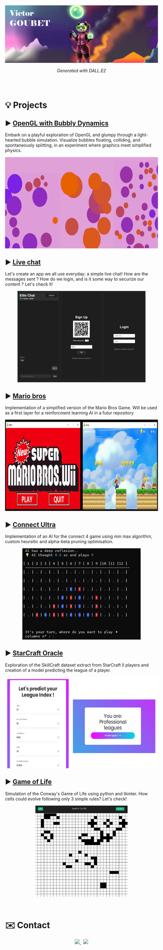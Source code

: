 
![background](background.png)
<center><i>Generated with DALL.E2</i></center>


<br><br>
# 💡 Projects



## ▶️ [OpenGL with Bubbly Dynamics](https://github.com/VictorGoubet/Bubble)

Embark on a playful exploration of OpenGL and glumpy through a light-hearted bubble simulation. Visualize bubbles floating, colliding, and spontaneously splitting, in an experiment where graphics meet simplified physics.
<p align="center">
	<a href="https://github.com/VictorGoubet/Bubble"><img src="https://github.com/VictorGoubet/Bubble/blob/main/static/screenshot.png?raw=true" height="300"></a>
</p>



## ▶️ [Live chat](https://github.com/VictorGoubet/LiveChat)

Let's create an app we all use everyday: a simple live chat! How are the messages sent ? How do we login, and is it some way to securize our content ? Let's check it!
<p align="center">
	<a href="https://github.com/VictorGoubet/LiveChat"><img src="https://github.com/VictorGoubet/LiveChat/blob/master/screenshot.png?raw=true" height="300"></a>
</p>


## ▶️ [Mario bros](https://github.com/VictorGoubet/Mario)

Implementation of a simplified version of the Mario Bros Game. Will be used as a first layer for a reinforcment learning AI in a futur repository
<p align="center">
	<a href="https://github.com/VictorGoubet/Mario"><img src="https://github.com/VictorGoubet/Mario/blob/master/screenshot.PNG?raw=true" height="300"></a>
</p>

## ▶️ [Connect Ultra](https://github.com/VictorGoubet/ConnectUltra)

Implementation of an AI for the connect 4 game using min max algorithm, custom heursitic and alpha-beta pruning optimisation. 
<p align="center">
	<a href="https://github.com/VictorGoubet/ConnectUltra"><img src="https://github.com/VictorGoubet/ConnectUltra/blob/bd0373fdc1283ea86cace4fd3cf5a8175530404c/screenshot.PNG?raw=true" height="300"></a>
</p>

## ▶️ [StarCraft Oracle](https://github.com/VictorGoubet/StarCraftOracle)

Exploration of the SkillCraft dataset extract from StarCraft II players and creation of a model predicting the league of a player.
<p align="center">
	<a href="https://github.com/VictorGoubet/StarCraftOracle"><img src="https://github.com/VictorGoubet/StarCraftOracle/blob/master/screenshot.PNG?raw=true" height="300"></a>
</p>

## ▶️ [Game of Life](https://github.com/VictorGoubet/GameOfLife)

Simulation of the Conway's Game of Life using python and tkinter. How cells could evolve following only 3 simple rules? Let's check!
<p align="center">
	<a href="https://github.com/VictorGoubet/GameOfLife"><img src="https://github.com/VictorGoubet/GameOfLife/blob/ad9e31051fbca4fe8eb4bbfd77ac7b96660281ed/screenshot.PNG?raw=true" height="300"></a>
</p>

<br>


# ✉️ Contact

<p align="center">
	<a href="https://www.linkedin.com/in/victorgoubet/">
		<img src="https://img.shields.io/badge/-LINKEDIN-0077B5?style=for-the-badge&logo=linkedin&logoColor=white">
	</a>
	<span>&nbsp;</span>
	<a href="mailto:victorgoubet@orange.fr">
		<img src="https://img.shields.io/badge/MAIL-SEND-white?style=for-the-badge&logo=Mailgun">
	</a>
</p>
<br>